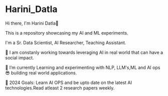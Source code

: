 # Harini_Datla

Hi there, I'm Harini Datla👋

This is a repository showcasing my AI and ML experiments.

I'm a Sr. Data Scientist, AI Researcher, Teaching Assistant.

🔭 I am constanly working towards leveraging AI in real world that can have a social impact.

🌱 I’m currently Learning and experimenting with NLP, LLM's,ML and AI ops😎 building real world applications.

🥅 2024 Goals: Learn AI OPS and be upto date on the latest AI technologies.Read atleast 2 research papers weekly.
